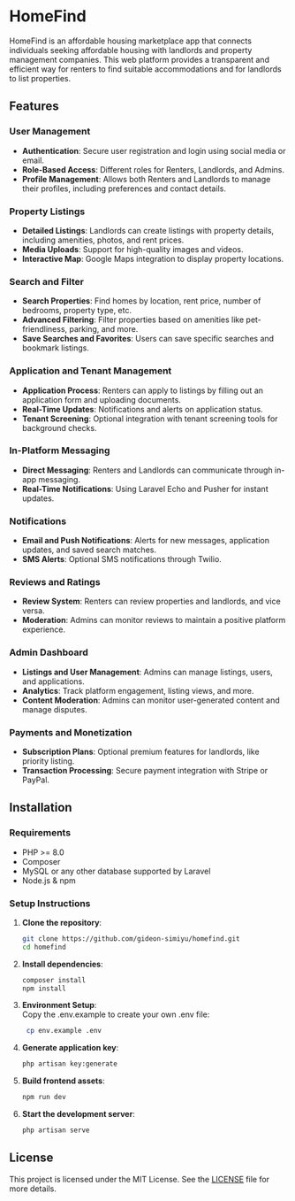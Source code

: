 # HomeFind

HomeFind is an affordable housing marketplace app that connects individuals seeking affordable housing with landlords and property management companies. This web platform provides a transparent and efficient way for renters to find suitable accommodations and for landlords to list properties. 

## Features

### User Management
- **Authentication**: Secure user registration and login using social media or email.
- **Role-Based Access**: Different roles for Renters, Landlords, and Admins.
- **Profile Management**: Allows both Renters and Landlords to manage their profiles, including preferences and contact details.

### Property Listings
- **Detailed Listings**: Landlords can create listings with property details, including amenities, photos, and rent prices.
- **Media Uploads**: Support for high-quality images and videos.
- **Interactive Map**: Google Maps integration to display property locations.

### Search and Filter
- **Search Properties**: Find homes by location, rent price, number of bedrooms, property type, etc.
- **Advanced Filtering**: Filter properties based on amenities like pet-friendliness, parking, and more.
- **Save Searches and Favorites**: Users can save specific searches and bookmark listings.

### Application and Tenant Management
- **Application Process**: Renters can apply to listings by filling out an application form and uploading documents.
- **Real-Time Updates**: Notifications and alerts on application status.
- **Tenant Screening**: Optional integration with tenant screening tools for background checks.

### In-Platform Messaging
- **Direct Messaging**: Renters and Landlords can communicate through in-app messaging.
- **Real-Time Notifications**: Using Laravel Echo and Pusher for instant updates.

### Notifications
- **Email and Push Notifications**: Alerts for new messages, application updates, and saved search matches.
- **SMS Alerts**: Optional SMS notifications through Twilio.

### Reviews and Ratings
- **Review System**: Renters can review properties and landlords, and vice versa.
- **Moderation**: Admins can monitor reviews to maintain a positive platform experience.

### Admin Dashboard
- **Listings and User Management**: Admins can manage listings, users, and applications.
- **Analytics**: Track platform engagement, listing views, and more.
- **Content Moderation**: Admins can monitor user-generated content and manage disputes.

### Payments and Monetization
- **Subscription Plans**: Optional premium features for landlords, like priority listing.
- **Transaction Processing**: Secure payment integration with Stripe or PayPal.

## Installation

### Requirements
- PHP >= 8.0
- Composer
- MySQL or any other database supported by Laravel
- Node.js & npm

### Setup Instructions
1. **Clone the repository**:
   ```bash
   git clone https://github.com/gideon-simiyu/homefind.git
   cd homefind
   ```
   
2. **Install dependencies**:
   ```bash
   composer install
   npm install
   ```
   
3. **Environment Setup**:<br/>
   Copy the .env.example to create your own .env file:
   ```bash
    cp env.example .env
     ```

4. **Generate application key**:
   ```bash
   php artisan key:generate
   ```

5. **Build frontend assets**:
   ```bash
   npm run dev
   ```

6. **Start the development server**:
   ```bash
   php artisan serve
   ```

## License
This project is licensed under the MIT License. See the [LICENSE](./LICENSE) file for more details.
